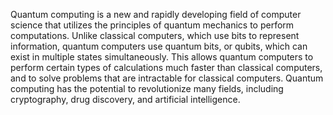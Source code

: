 Quantum computing is a new and rapidly developing field of computer science that utilizes the principles of quantum mechanics to perform computations. Unlike classical computers, which use bits to represent information, quantum computers use quantum bits, or qubits, which can exist in multiple states simultaneously. This allows quantum computers to perform certain types of calculations much faster than classical computers, and to solve problems that are intractable for classical computers. Quantum computing has the potential to revolutionize many fields, including cryptography, drug discovery, and artificial intelligence.